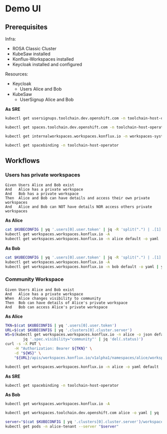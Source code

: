 # Demo UI

## Prerequisites

Infra:
* ROSA Classic Cluster
* KubeSaw installed 
* Konflux-Workspaces installed
* Keycloak installed and configured

Resources:
* Keycloak
    * Users Alice and Bob
* KubeSaw
    * UserSignup Alice and Bob

**As SRE**
```bash
kubectl get usersignups.toolchain.dev.openshift.com -n toolchain-host-operator
```
```bash
kubectl get spaces.toolchain.dev.openshift.com -n toolchain-host-operator
```
```bash
kubectl get internalworkspaces.workspaces.konflux.io -n workspaces-system
```
```bash
kubectl get spacebinding -n toolchain-host-operator
```

## Workflows

### Users has private workspaces

```gherkin
Given Users Alice and Bob exist
And   Alice has a private workspace
And   Bob has a private workspace
Then  Alice and Bob can have details and access their own private workspaces
And   Alice and Bob can NOT have details NOR access others private workspaces
```

**As Alice**
```bash
cat $KUBECONFIG | yq '.users[0].user.token' | jq -R 'split(".") | .[1] | @base64d | fromjson'
kubectl get workspaces.workspaces.konflux.io -A
kubectl get workspaces.workspaces.konflux.io -n alice default -o yaml | yq
```

**As Bob**
```bash
cat $KUBECONFIG | yq '.users[0].user.token' | jq -R 'split(".") | .[1] | @base64d | fromjson'
kubectl get workspaces.workspaces.konflux.io -A
kubectl get workspaces.workspaces.konflux.io -n bob default -o yaml | yq
```

### Community Workspace

```gherkin
Given Users Alice and Bob exist
And   Alice has a private workspace
When  Alice changes visibility to community
Then  Bob can have details of Alice's private workspace
And   Bob can access Alice's private workspace
```

**As Alice**
```bash
TKN=$(cat $KUBECONFIG | yq '.users[0].user.token')
URL=$(cat $KUBECONFIG | yq '.clusters[0].cluster.server')
WS=$(kubectl get workspaces.workspaces.konflux.io -n alice -o json default | \
        jq '.spec.visibility="community"' | jq 'del(.status)')
curl -s -X PUT \
    -H "Authorization: Bearer ${TKN}" \
    -d "${WS}" \
    "${URL}/apis/workspaces.konflux.io/v1alpha1/namespaces/alice/workspaces/default" | jq 
```

```bash
kubectl get workspaces.workspaces.konflux.io -n alice -o yaml default | yq
```

**As SRE**
```bash
kubectl get spacebinding -n toolchain-host-operator
```

**As Bob**
```bash
kubectl get workspaces.workspaces.konflux.io -A
```

```bash
kubectl get workspaces.toolchain.dev.openshift.com alice -o yaml | yq
```

```bash
server="$(cat $KUBECONFIG | yq '.clusters[0].cluster.server')/workspaces/alice"
kubectl get pods -n alice-tenant --server "$server"
```
